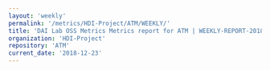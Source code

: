 ```yaml
---
layout: 'weekly'
permalink: '/metrics/HDI-Project/ATM/WEEKLY/'
title: 'DAI Lab OSS Metrics Metrics report for ATM | WEEKLY-REPORT-2018-12-23'
organization: 'HDI-Project'
repository: 'ATM'
current_date: '2018-12-23'
---
```


